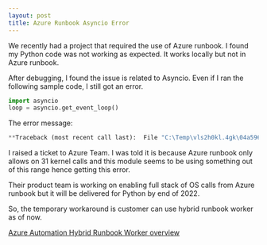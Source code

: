 ```yaml
---
layout: post
title: Azure Runbook Asyncio Error
---
```

We recently had a project that required the use of Azure runbook. I found my Python code was not working as expected. It works locally but not in Azure runbook.

After debugging, I found the issue is related to Asyncio. Even if I ran the following sample code, I still got an error.

```python
import asyncio
loop = asyncio.get_event_loop()
```

The error message:

```python
**Traceback (most recent call last):  File "C:\Temp\vls2h0kl.4gk\04a596c9-5b8c-4a2d-828b-2bb185668277", line 53, in <module>    loop = asyncio.ProactorEventLoop()  File "C:\WPy64-3800\python-3.8.0.amd64\lib\asyncio\windows_events.py", line 310, in __init__    super().__init__(proactor)  File "C:\WPy64-3800\python-3.8.0.amd64\lib\asyncio\proactor_events.py", line 629, in __init__    self._make_self_pipe()  File "C:\WPy64-3800\python-3.8.0.amd64\lib\asyncio\proactor_events.py", line 760, in _make_self_pipe    self._ssock, self._csock = socket.socketpair()  File "C:\WPy64-3800\python-3.8.0.amd64\lib\socket.py", line 597, in socketpair    lsock.listen()OSError: [WinError 10050] A socket operation encountered a dead networkException ignored in: <function BaseEventLoop.__del__ at 0x0000000784F8C310>Traceback (most recent call last):  File "C:\WPy64-3800\python-3.8.0.amd64\lib\asyncio\base_events.py", line 648, in __del__  File "C:\WPy64-3800\python-3.8.0.amd64\lib\asyncio\proactor_events.py", line 684, in close  File "C:\WPy64-3800\python-3.8.0.amd64\lib\asyncio\proactor_events.py", line 752, in _close_self_pipeAttributeError: 'ProactorEventLoop' object has no attribute '_ssock'**
```

I raised a ticket to Azure Team. I was told it is because Azure runbook only allows on 31 kernel calls and this module seems to be using something out of this range hence getting this error. 

Their product team is working on enabling full stack of OS calls from Azure runbook but it will be delivered for Python by end of 2022. 

So, the temporary workaround is customer can use hybrid runbook worker as of now. 

[Azure Automation Hybrid Runbook Worker overview](https://docs.microsoft.com/en-us/azure/automation/automation-hybrid-runbook-worker)